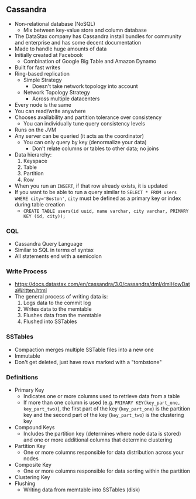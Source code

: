 ## Cassandra
- Non-relational database (NoSQL)
	- Mix between key-value store and column database
- The DataStax company has Cassandra install bundles for community and enterprise and has some decent documentation
- Made to handle huge amounts of data
- Initially created at Facebook
	- Combination of Google Big Table and Amazon Dynamo
- Built for fast writes
- Ring-based replication
	- Simple Strategy
		- Doesn't take network topology into account
	- Network Topology Strategy
		- Across multiple datacenters
- Every node is the same
- You can read/write anywhere
- Chooses availability and partition tolerance over consistency
	- You can individually tune query consistency levels
- Runs on the JVM
- Any server can be queried (it acts as the coordinator)
	- You can only query by key (denormalize your data)
		- Don't relate columns or tables to other data; no joins
- Data hierarchy:
	1. Keyspace
	1. Table
	1. Partition
	1. Row
- When you run an `INSERT`, if that row already exists, it is updated
- If you want to be able to run a query similar to `SELECT * FROM users WHERE city='Boston'`, `city` must be defined as a primary key or index during table creation
	- `CREATE TABLE users(id uuid, name varchar, city varchar, PRIMARY KEY (id, city));`

### CQL
- Cassandra Query Language
- Similar to SQL in terms of syntax
- All statements end with a semicolon

### Write Process
- https://docs.datastax.com/en/cassandra/3.0/cassandra/dml/dmlHowDataWritten.html
- The general process of writing data is:
	1. Logs data to the commit log
	1. Writes data to the memtable
	1. Flushes data from the memtable
	1. Flushed into SSTables

### SSTables
- Compaction merges multiple SSTable files into a new one
- Immutable
- Don't get deleted, just have rows marked with a "tombstone"

### Definitions
- Primary Key
	- Indicates one or more columns used to retrieve data from a table
	- If more than one column is used (e.g. `PRIMARY KEY(key_part_one, key_part_two)`), the first part of the key (`key_part_one`) is the partition key and the second part of the key (`key_part_two`) is the clustering key
- Compound Keys
	- Includes the partition key (determines where node data is stored) and one or more additional columns that determine clustering
- Partition Key
	- One or more columns responsible for data distribution across your nodes
- Composite Key
	- One or more columns responsible for data sorting within the partition
- Clustering Key
- Flushing
	- Writing data from memtable into SSTables (disk)
